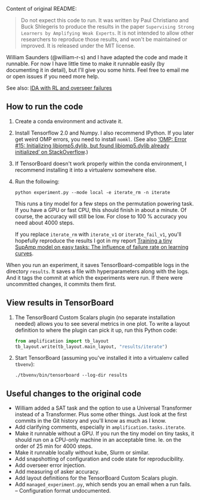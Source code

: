 Content of original README:

> Do not expect this code to run.
> It was written by Paul Christiano and Buck Shlegeris to produce the results in the paper
> `Supervising Strong Learners by Amplifying Weak Experts`.
> It is not intended to allow other researchers to reproduce those results,
> and won't be maintained or improved.
> It is released under the MIT license.


William Saunders (@william-r-s) and I have adapted the code and made it
runnable. For now I have little time to make it runnable easily (by documenting
it in detail), but I'll give you some hints. Feel free to email me or open
issues if you need more help.

See also: [IDA with RL and overseer failures](https://github.com/rmoehn/farlamp)


How to run the code
-------------------

1. Create a conda environment and activate it.
2. Install Tensorflow 2.0 and Numpy. I also recommend IPython. If you later get
   weird OMP errors, you need to install `nomkl`. (See also [‘OMP: Error #15:
   Initializing libiomp5.dylib, but found libiomp5.dylib already initialized’ on
   StackOverflow](https://stackoverflow.com/questions/53648730/omp-error-15-initializing-libiomp5-dylib-but-found-libiomp5-dylib-already-in).)
3. If TensorBoard doesn't work properly within the conda environment, I
   recommend installing it into a virtualenv somewhere else.
4. Run the following:

    ```shell
    python experiment.py --mode local -e iterate_rm -n iterate
    ```

   This runs a tiny model for a few steps on the permutation powering task. If
   you have a GPU or fast CPU, this should finish in about a minute. Of course,
   the accuracy will still be low. For close to 100 % accuracy you need about
   4000 steps.

   If you replace `iterate_rm` with `iterate_v1` or `iterate_fail_v1`, you'll
   hopefully reproduce the results I got in my report
   [Training a tiny SupAmp model on easy tasks: The influence of failure rate on
   learning curves](https://github.com/rmoehn/farlamp/blob/master/tiny-supfail.pdf).

When you run an experiment, it saves TensorBoard-compatible logs in the
directory `results`. It saves a file with hyperparameters along with the logs.
And it tags the commit at which the experiments were run. If there were
uncommitted changes, it commits them first.


View results in TensorBoard
---------------------------

1. The TensorBoard Custom Scalars plugin (no separate installation needed)
   allows you to see several metrics in one plot. To write a layout definition
   to where the plugin can pick it up, run this Python code:

    ```python
    from amplification import tb_layout
    tb_layout.write(tb_layout.main_layout, "results/iterate")
    ```

2. Start TensorBoard (assuming you've installed it into a virtualenv called
   `tbvenv`):

    ```shell
    ./tbvenv/bin/tensorboard --log-dir results
    ```


Useful changes to the original code
-----------------------------------

- William added a SAT task and the option to use a Universal Transformer instead
  of a Transformer. Plus some other things. Just look at the first commits in
  the Git history and you'll know as much as I know.
- Add clarifying comments, especially in `amplification.tasks.iterate`.
- Make it runnable without a GPU. If you run the tiny model on tiny tasks, it
  should run on a CPU-only machine in an acceptable time. Ie. on the order of 25
  min for 4000 steps.
- Make it runnable locally without kube, Slurm or similar.
- Add snapshotting of configuration and code state for reproducibility.
- Add overseer error injection.
- Add measuring of asker accuracy.
- Add layout definitions for the TensorBoard Custom Scalars plugin.
- Add `managed_experiment.py`, which sends you an email when a run fails. –
  Configuration format undocumented.
